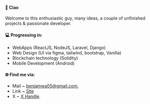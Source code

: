 #### 🙂 Ciao

Welcome to this enthusiastic guy, many ideas, a couple of unfinished projects & passionate developer.

#### 💻 Progressing in:

- WebApps (ReactJS, NodeJS, Laravel, Django) 
- Web Design (UI via figma, tailwind, bootstrap, Vanilla) 
- Blockchain technology (Solidity) 
- Mobile Development (Android) 

#### 🌐 Find me via:

- Mail ~ benjamwa05@gmail.com,
- Link ~ [Site](https://mwchben.github.io/portfolio/)
- X ~ [X Handle](https://x.com/bcmwangi).
